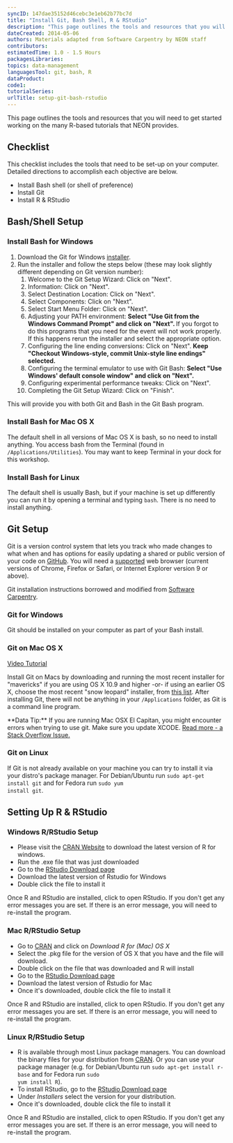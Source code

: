 ```yaml
---
syncID: 147dae35152d46cebc3e1eb62b77bc7d
title: "Install Git, Bash Shell, R & RStudio"
description: "This page outlines the tools and resources that you will need to complete the Data Institute activities."
dateCreated: 2014-05-06
authors: Materials adapted from Software Carpentry by NEON staff
contributors:
estimatedTime: 1.0 - 1.5 Hours
packagesLibraries:
topics: data-management
languagesTool: git, bash, R
dataProduct:
code1: 
tutorialSeries:
urlTitle: setup-git-bash-rstudio
---
```



This page outlines the tools and resources that you will need to get started working on the many R-based tutorials that NEON provides.

## Checklist
This checklist includes the tools that need to be set-up on your computer. Detailed directions to accomplish each objective are below. 

* Install Bash shell (or shell of preference) 
* Install Git 
* Install R & RStudio

<h2 id="bash-setup">Bash/Shell Setup</h2>

<h3 id="shell-windows">Install Bash for Windows</h3>
<ol>
<li>Download the Git for Windows <a href="https://git-for-windows.github.io/" target="_blank">installer</a>.</li>
<li>Run the installer and follow the steps below (these may look slightly different depending on Git version number):
  <ol>
	<!-- Git 2.6.1 Setup -->
	<!-- Welcome to the Git Setup Wizard -->
	<li>Welcome to the Git Setup Wizard: Click on "Next".</li>
	<!-- Information -->
	<li>Information: Click on "Next".</li>
	<!-- Select Destination Location -->
	<li>Select Destination Location: Click on "Next".</li>
	<!-- Select Components -->
	<li>Select Components: Click on "Next".</li>
	<!-- Select Start Menu Folder -->
	<li>Select Start Menu Folder: Click on "Next".</li>
	<!-- Adjusting your PATH environment -->
	<li>Adjusting your PATH environment: 
	  <strong>
		Select "Use Git from the Windows Command Prompt" and click on "Next".
	  </strong>
		If you forgot to do this programs that you need for the event will not work properly.
		If this happens rerun the installer and select the appropriate option.
	</li>
	<!-- Configuring the line ending conversions -->
	<li>
	  Configuring the line ending conversions: Click on "Next".
	  <strong>
		Keep "Checkout Windows-style, commit Unix-style line endings" selected.
	  </strong>
	</li>
	<!-- Configuring the terminal emulator to use with Git Bash -->
	<li> Configuring the terminal emulator to use with Git Bash:
	  <strong>
		 Select "Use Windows' default console window" and click on "Next".
	  </strong>
	</li>
	<!-- Configuring experimental performance tweaks -->
	<li>Configuring experimental performance tweaks: Click on "Next".</li>
	<!-- Installing -->
	<!-- Completing the Git Setup Wizard -->
	<li>Completing the Git Setup Wizard: Click on "Finish".</li>
  </ol>
</li>
</ol>
<p>This will provide you with both Git and Bash in the Git Bash program.</p>


<h3 id="shell-macosx">Install Bash for Mac OS X</h3>
<p>
The default shell in all versions of Mac OS X is bash, so no
need to install anything.  You access bash from the Terminal
(found in
<code>/Applications/Utilities</code>).  You may want to keep
Terminal in your dock for this workshop.
</p>


<h3 id="shell-linux">Install Bash for Linux</h3>
<p>
The default shell is usually Bash, but if your
machine is set up differently you can run it by opening a
terminal and typing <code>bash</code>.  There is no need to
install anything.
</p>

<p>
</p>

<h2 id="git-setup">Git Setup</h2>

Git is a version control system that lets you track who made changes to what
when and has options for easily updating a shared or public version of your code
on <a href="https://github.com/" target="_blank" >GitHub</a>. You will need a
<a href="https://help.github.com/articles/supported-browsers/" target="_blank">supported</a>
web browser (current versions of Chrome, Firefox or Safari, or Internet Explorer
version 9 or above).
<p>
Git installation instructions borrowed and modified from
<a href="http://software-carpentry.org/" target="_blank"> Software Carpentry</a>.</p>

<h3 id="git-windows">Git for Windows</h3>
Git should be installed on your computer as part of your Bash install.

<h3 id="git-mac">Git on Mac OS X</h3>
<a href="https://www.youtube.com/watch?v=9LQhwETCdwY" target="_blank">Video Tutorial</a>
<p>

Install Git on Macs by downloading and running the most recent installer for
"mavericks" if you are using OS X 10.9 and higher -or- if using an
earlier OS X, choose the most recent "snow leopard" installer, from
<a href="http://sourceforge.net/projects/git-osx-installer/files/"  target="_blank">this list</a>.
After installing Git, there will not be anything in your
<code>/Applications</code> folder, as Git is a command line program. </p>


<div id="ds-dataTip" markdown="1">
<i class="fa fa-star"></i> **Data Tip:**
If you are running Mac OSX El Capitan, you might encounter errors when trying to
use git. Make sure you update XCODE.
<a href="http://stackoverflow.com/questions/32893412/command-line-tools-not-working-os-x-el-capitan" target="_blank">
  Read more - a Stack Overflow Issue.</a>
</div>

<h3 id="git-linux">Git on Linux</h3>

If Git is not already available on your machine you can try to
install it via your distro's package manager. For Debian/Ubuntu run
<code>sudo apt-get install git</code> and for Fedora run
<code>sudo yum install git</code>.
<p>
</p>

<h2 id="R-setup"> Setting Up R & RStudio</h2>

<h3 id="R-windows">Windows R/RStudio Setup</h3>

*  Please visit the <a href="https://cran.r-project.org/" target="_blank">CRAN Website</a> to download the latest version of R for windows.
* Run the .exe file that was just downloaded
* Go to the <a href="https://www.rstudio.com/products/rstudio/download/#download" target="_blank">RStudio Download page</a>
* Download the latest version of Rstudio for Windows
* Double click the file to install it


Once R and RStudio are installed, click to open RStudio. If you don't get any error messages you are set.  If there is an error message, you will need to re-install the program. 

<h3 id="R-mac"> Mac R/RStudio Setup</h3>

* Go to <a href="http://cran.r-project.org" target="_blank">CRAN</a> and click on <i>Download
R for (Mac) OS X</i>
* Select the .pkg file for the version of OS X that you have and the file
will download.
* Double click on the file that was downloaded and R will install
* Go to the <a href="https://www.rstudio.com/products/rstudio/download/#download" target="_blank">RStudio Download page</a>
* Download the latest version of Rstudio for Mac
* Once it's downloaded, double click the file to install it

Once R and RStudio are installed, click to open RStudio. If you don't get any error messages you are set.  If there is an error message, you will need to re-install the program. 


<h3 id="R-linux"> Linux R/RStudio Setup</h3>

* R is available through most Linux package managers. 
You can download the binary files for your distribution
        from <a href="http://cran.r-project.org/index.html" target="_blank">CRAN</a>. Or
        you can use your package manager (e.g. for Debian/Ubuntu
        run <code>sudo apt-get install r-base</code> and for Fedora run
        <code>sudo yum install R</code>). 
* To install RStudio, go to the <a href="https://www.rstudio.com/products/rstudio/download/#download" target="_blank">RStudio Download page</a>
* Under <i>Installers</i> select the version for your distribution.
* Once it's downloaded, double click the file to install it

Once R and RStudio are installed, click to open RStudio. If you don't get any error messages you are set.  If there is an error message, you will need to re-install the program. 

<p>
</p>


